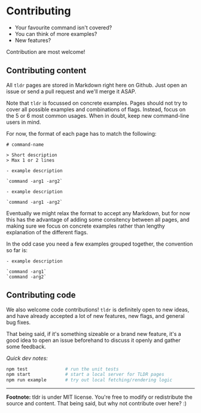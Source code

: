 # Contributing

- Your favourite command isn't covered?
- You can think of more examples?
- New features?

Contribution are most welcome!

## Contributing content

All `tldr` pages are stored in Markdown right here on Github.
Just open an issue or send a pull request and we'll merge it ASAP.

Note that `tldr` is focussed on concrete examples. Pages should not try to cover all possible examples and combinations of flags. Instead, focus on the 5 or 6 most common usages. When in doubt, keep new command-line users in mind.

For now, the format of each page has to match the following:

```
# command-name

> Short description
> Max 1 or 2 lines

- example description

`command -arg1 -arg2`

- example description

`command -arg1 -arg2`
```

Eventually we might relax the format to accept any Markdown, but for now this has the advantage of adding some consitency between all pages, and making sure we focus on concrete examples rather than lengthy explanation of the different flags.

In the odd case you need a few examples grouped together, the convention so far is:

```
- example description

`command -arg1`
`command -arg2`
```

## Contributing code

We also welcome code contributions! `tldr` is definitely open to new ideas, and have already accepted a lot of new features, new flags, and general bug fixes.

That being said, if it's something sizeable or a brand new feature, it's a good idea to open an issue beforehand to discuss it openly and gather some feedback.

*Quick dev notes:*

```bash
npm test              # run the unit tests
npm start             # start a local server for TLDR pages
npm run example       # try out local fetching/rendering logic
```

---------------------------------------

**Footnote:** tldr is under MIT license. You're free to modify or redistribute the source and content. That being said, but why not contribute over here? :)
